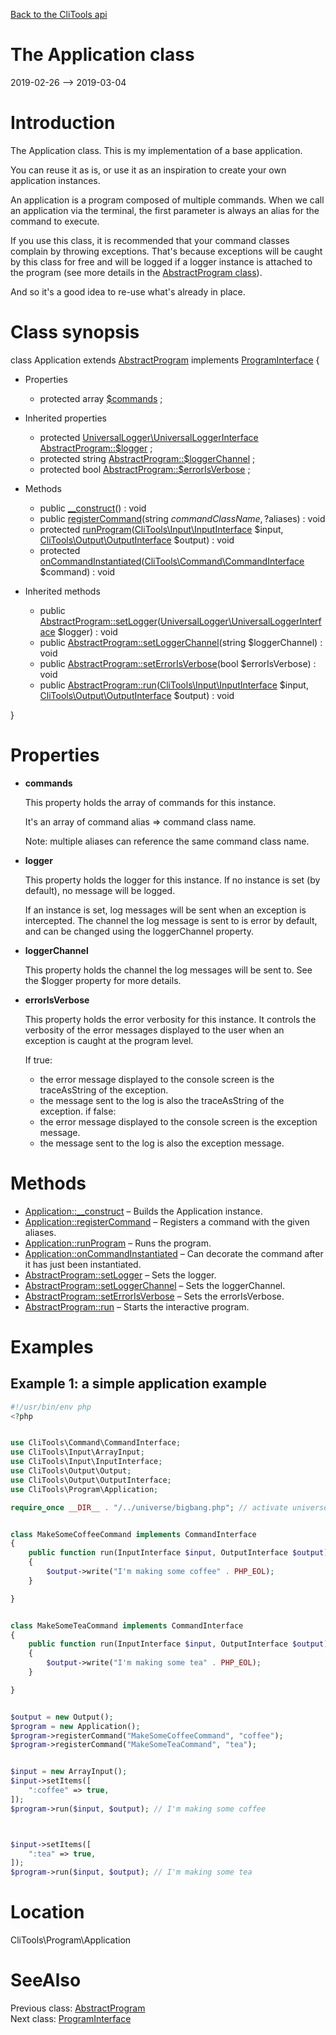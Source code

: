 [Back to the CliTools api](https://github.com/lingtalfi/CliTools/blob/master/doc/api/CliTools.md)



The Application class
================
2019-02-26 --> 2019-03-04






Introduction
============

The Application class.
This is my implementation of a base application.

You can reuse it as is, or use it as an inspiration to create your own application instances.

An application is a program composed of multiple commands.
When we call an application via the terminal, the first parameter is always an alias for the command to execute.

If you use this class, it is recommended that your command classes complain by throwing exceptions.
That's because exceptions will be caught by this class for free and will be logged if a logger instance
is attached to the program (see more details in the [AbstractProgram class](https://github.com/lingtalfi/CliTools/blob/master/doc/apiCliTools/Program/AbstractProgram.md)).

And so it's a good idea to re-use what's already in place.



Class synopsis
==============


class <span class="pl-k">Application</span> extends [AbstractProgram](https://github.com/lingtalfi/CliTools/blob/master/doc/api/CliTools/Program/AbstractProgram.md) implements [ProgramInterface](https://github.com/lingtalfi/CliTools/blob/master/doc/api/CliTools/Program/ProgramInterface.md) {

- Properties
    - protected array [$commands](#property-commands) ;

- Inherited properties
    - protected [UniversalLogger\UniversalLoggerInterface](https://github.com/lingtalfi/UniversalLogger) [AbstractProgram::$logger](#property-logger) ;
    - protected string [AbstractProgram::$loggerChannel](#property-loggerChannel) ;
    - protected bool [AbstractProgram::$errorIsVerbose](#property-errorIsVerbose) ;

- Methods
    - public [__construct](https://github.com/lingtalfi/CliTools/blob/master/doc/api/CliTools/Program/Application/__construct.md)() : void
    - public [registerCommand](https://github.com/lingtalfi/CliTools/blob/master/doc/api/CliTools/Program/Application/registerCommand.md)(string $commandClassName, ?$aliases) : void
    - protected [runProgram](https://github.com/lingtalfi/CliTools/blob/master/doc/api/CliTools/Program/Application/runProgram.md)([CliTools\Input\InputInterface](https://github.com/lingtalfi/CliTools/blob/master/doc/api/CliTools/Input/InputInterface.md) $input, [CliTools\Output\OutputInterface](https://github.com/lingtalfi/CliTools/blob/master/doc/api/CliTools/Output/OutputInterface.md) $output) : void
    - protected [onCommandInstantiated](https://github.com/lingtalfi/CliTools/blob/master/doc/api/CliTools/Program/Application/onCommandInstantiated.md)([CliTools\Command\CommandInterface](https://github.com/lingtalfi/CliTools/blob/master/doc/api/CliTools/Command/CommandInterface.md) $command) : void

- Inherited methods
    - public [AbstractProgram::setLogger](https://github.com/lingtalfi/CliTools/blob/master/doc/api/CliTools/Program/AbstractProgram/setLogger.md)([UniversalLogger\UniversalLoggerInterface](https://github.com/lingtalfi/UniversalLogger) $logger) : void
    - public [AbstractProgram::setLoggerChannel](https://github.com/lingtalfi/CliTools/blob/master/doc/api/CliTools/Program/AbstractProgram/setLoggerChannel.md)(string $loggerChannel) : void
    - public [AbstractProgram::setErrorIsVerbose](https://github.com/lingtalfi/CliTools/blob/master/doc/api/CliTools/Program/AbstractProgram/setErrorIsVerbose.md)(bool $errorIsVerbose) : void
    - public [AbstractProgram::run](https://github.com/lingtalfi/CliTools/blob/master/doc/api/CliTools/Program/AbstractProgram/run.md)([CliTools\Input\InputInterface](https://github.com/lingtalfi/CliTools/blob/master/doc/api/CliTools/Input/InputInterface.md) $input, [CliTools\Output\OutputInterface](https://github.com/lingtalfi/CliTools/blob/master/doc/api/CliTools/Output/OutputInterface.md) $output) : void

}




Properties
=============

- <span id="property-commands"><b>commands</b></span>

    This property holds the array of commands for this instance.
    
    It's an array of command alias => command class name.
    
    Note: multiple aliases can reference the same command class name.
    
    

- <span id="property-logger"><b>logger</b></span>

    This property holds the logger for this instance.
    If no instance is set (by default), no message will be logged.
    
    If an instance is set, log messages will be sent when an exception is intercepted.
    The channel the log message is sent to is error by default, and can be changed using the loggerChannel property.
    
    

- <span id="property-loggerChannel"><b>loggerChannel</b></span>

    This property holds the channel the log messages will be sent to.
    See the $logger property for more details.
    
    

- <span id="property-errorIsVerbose"><b>errorIsVerbose</b></span>

    This property holds the error verbosity for this instance.
    It controls the verbosity of the error messages displayed to the user when an exception is caught at the program
    level.
    
    
    If true:
    - the error message displayed to the console screen is the traceAsString of the exception.
    - the message sent to the log is also the traceAsString of the exception.
    if false:
    - the error message displayed to the console screen is the exception message.
    - the message sent to the log is also the exception message.
    
    



Methods
==============

- [Application::__construct](https://github.com/lingtalfi/CliTools/blob/master/doc/api/CliTools/Program/Application/__construct.md) &ndash; Builds the Application instance.
- [Application::registerCommand](https://github.com/lingtalfi/CliTools/blob/master/doc/api/CliTools/Program/Application/registerCommand.md) &ndash; Registers a command with the given aliases.
- [Application::runProgram](https://github.com/lingtalfi/CliTools/blob/master/doc/api/CliTools/Program/Application/runProgram.md) &ndash; Runs the program.
- [Application::onCommandInstantiated](https://github.com/lingtalfi/CliTools/blob/master/doc/api/CliTools/Program/Application/onCommandInstantiated.md) &ndash; Can decorate the command after it has just been instantiated.
- [AbstractProgram::setLogger](https://github.com/lingtalfi/CliTools/blob/master/doc/api/CliTools/Program/AbstractProgram/setLogger.md) &ndash; Sets the logger.
- [AbstractProgram::setLoggerChannel](https://github.com/lingtalfi/CliTools/blob/master/doc/api/CliTools/Program/AbstractProgram/setLoggerChannel.md) &ndash; Sets the loggerChannel.
- [AbstractProgram::setErrorIsVerbose](https://github.com/lingtalfi/CliTools/blob/master/doc/api/CliTools/Program/AbstractProgram/setErrorIsVerbose.md) &ndash; Sets the errorIsVerbose.
- [AbstractProgram::run](https://github.com/lingtalfi/CliTools/blob/master/doc/api/CliTools/Program/AbstractProgram/run.md) &ndash; Starts the interactive program.


Examples
==========

Example 1: a simple application example
-------------------


```php
#!/usr/bin/env php
<?php


use CliTools\Command\CommandInterface;
use CliTools\Input\ArrayInput;
use CliTools\Input\InputInterface;
use CliTools\Output\Output;
use CliTools\Output\OutputInterface;
use CliTools\Program\Application;

require_once __DIR__ . "/../universe/bigbang.php"; // activate universe


class MakeSomeCoffeeCommand implements CommandInterface
{
    public function run(InputInterface $input, OutputInterface $output)
    {
        $output->write("I'm making some coffee" . PHP_EOL);
    }

}


class MakeSomeTeaCommand implements CommandInterface
{
    public function run(InputInterface $input, OutputInterface $output)
    {
        $output->write("I'm making some tea" . PHP_EOL);
    }

}


$output = new Output();
$program = new Application();
$program->registerCommand("MakeSomeCoffeeCommand", "coffee");
$program->registerCommand("MakeSomeTeaCommand", "tea");


$input = new ArrayInput();
$input->setItems([
    ":coffee" => true,
]);
$program->run($input, $output); // I'm making some coffee



$input->setItems([
    ":tea" => true,
]);
$program->run($input, $output); // I'm making some tea

```


Location
=============
CliTools\Program\Application


SeeAlso
==============
Previous class: [AbstractProgram](https://github.com/lingtalfi/CliTools/blob/master/doc/api/CliTools/Program/AbstractProgram.md)<br>Next class: [ProgramInterface](https://github.com/lingtalfi/CliTools/blob/master/doc/api/CliTools/Program/ProgramInterface.md)<br>
